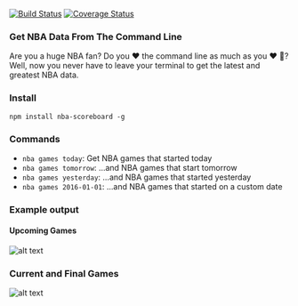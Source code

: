 [![Build Status](https://travis-ci.org/jaebradley/nba-cli.svg?branch=master)](https://travis-ci.org/jaebradley/nba-cli)
<a href='https://coveralls.io/github/jaebradley/nba-cli'><img src='https://coveralls.io/repos/github/jaebradley/nba-cli/badge.svg' alt='Coverage Status' /></a>


### Get NBA Data From The Command Line
Are you a huge NBA fan? Do you :heart: the command line as much as you :heart: :basketball:? Well, now you never have to leave your terminal to get the latest and greatest NBA data.

### Install
`npm install nba-scoreboard -g`

### Commands
* `nba games today`: Get NBA games that started today
* `nba games tomorrow`: ...and NBA games that start tomorrow
* `nba games yesterday`: ...and NBA games that started yesterday
* `nba games 2016-01-01`: ...and NBA games that started on a custom date

### Example output

#### Upcoming Games
![alt text](https://i.imgur.com/stO4zhm.png)

### Current and Final Games
![alt text](https://i.imgur.com/6OCYR9S.png)
